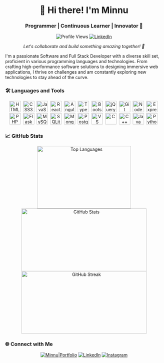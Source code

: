 <h1 align="center">👋 Hi there! I'm Minnu</h1>
<h3 align="center">Programmer | Continuous Learner | Innovator 🚀</h3>

<p align="center">
  <img src="https://komarev.com/ghpvc/?username=minnukota381&style=flat-square" alt="Profile Views" />
  <a href="https://linkedin.com/in/minnukota381" target="_blank"><img src="https://img.shields.io/badge/LinkedIn-%230077B5.svg?&style=flat-square&logo=linkedin&logoColor=white" alt="LinkedIn" /></a>
</p>

<p align="center">
  <em>Let's collaborate and build something amazing together! 🤝</em>
</p>

I'm a passionate Software and Full Stack Developer with a diverse skill set, proficient in various programming languages and technologies. From crafting high-performance software solutions to designing immersive web applications, I thrive on challenges and am constantly exploring new technologies to stay ahead of the curve.

### 🛠 Languages and Tools

<p align="center">
  <img src="https://www.vectorlogo.zone/logos/w3_html5/w3_html5-icon.svg" width="36" height="36" alt="HTML5" />&nbsp;
  <img src="https://www.vectorlogo.zone/logos/w3_css/w3_css-icon.svg" width="36" height="36" alt="CSS3" />&nbsp;
  <img src="https://www.vectorlogo.zone/logos/javascript/javascript-icon.svg" width="36" height="36" alt="JavaScript" />&nbsp;
  <img src="https://www.vectorlogo.zone/logos/reactjs/reactjs-icon.svg" width="36" height="36" alt="React" />&nbsp;
  <img src="https://www.vectorlogo.zone/logos/angular/angular-icon.svg" width="36" height="36" alt="Angular" />&nbsp;
  <img src="https://www.vectorlogo.zone/logos/typescriptlang/typescriptlang-icon.svg" width="36" height="36" alt="TypeScript" />&nbsp;
  <img src="https://www.vectorlogo.zone/logos/getbootstrap/getbootstrap-icon.svg" width="36" height="36" alt="Bootstrap" />&nbsp;
  <img src="https://www.vectorlogo.zone/logos/jquery/jquery-icon.svg" width="36" height="36" alt="jQuery" />&nbsp;
  <img src="https://www.vectorlogo.zone/logos/git-scm/git-scm-icon.svg" width="36" height="36" alt="Git" />&nbsp;
  <img src="https://www.vectorlogo.zone/logos/nodejs/nodejs-icon.svg" width="36" height="36" alt="NodeJS" />&nbsp;
  <img src="https://www.vectorlogo.zone/logos/expressjs/expressjs-icon.svg" width="36" height="36" alt="Express" />&nbsp;
  <img src="https://www.vectorlogo.zone/logos/php/php-icon.svg" width="36" height="36" alt="PHP" />&nbsp;
  <img src="https://www.vectorlogo.zone/logos/pocoo_flask/pocoo_flask-icon.svg" width="36" height="36" alt="Flask" />&nbsp;
  <img src="https://www.vectorlogo.zone/logos/mysql/mysql-icon.svg" width="36" height="36" alt="MySQL" />&nbsp;
  <img src="https://www.vectorlogo.zone/logos/sqlite/sqlite-icon.svg" width="36" height="36" alt="SQLite" />&nbsp;
  <img src="https://www.vectorlogo.zone/logos/mongodb/mongodb-icon.svg" width="36" height="36" alt="MongoDB" />&nbsp;
  <img src="https://www.vectorlogo.zone/logos/postgresql/postgresql-icon.svg" width="36" height="36" alt="PostgreSQL" />&nbsp;
  <img src="https://www.vectorlogo.zone/logos/visualstudio_code/visualstudio_code-icon.svg" width="36" height="36" alt="VS Code" />&nbsp;
  <img src="https://www.vectorlogo.zone/logos/c/c-icon.svg" width="36" height="36" alt="C" />&nbsp;
  <img src="https://www.vectorlogo.zone/logos/cplusplus/cplusplus-icon.svg" width="36" height="36" alt="C++" />&nbsp;
  <img src="https://www.vectorlogo.zone/logos/java/java-icon.svg" width="36" height="36" alt="Java" />&nbsp;
  <img src="https://www.vectorlogo.zone/logos/python/python-icon.svg" width="36" height="36" alt="Python" />&nbsp;
</p>


### 📈 GitHub Stats

<p align="center">
  <img src="https://github-readme-stats.vercel.app/api/top-langs?username=minnukota381&show_icons=true&locale=en&layout=compact" width="300" height="200" alt="Top Languages" />
  <img src="https://github-readme-stats.vercel.app/api?username=minnukota381&show_icons=true&locale=en" width="400" height="200" alt="GitHub Stats" />
  <img src="https://github-readme-streak-stats.herokuapp.com/?user=minnukota381&" width="400" height="200" alt="GitHub Streak" />
</p>

### 🌐 Connect with Me

<p align="center">
  <a href="https://minnu.vercel.app/" target="_blank"><img src="https://img.shields.io/badge/Minnu|Portfolio-%210008B.svg?&style=for-the-badge&logo=google-chrome&logoColor=white" alt="Minnu|Portfolio"></a>
  <a href="https://linkedin.com/in/minnukota381" target="_blank"><img src="https://img.shields.io/badge/LinkedIn-%230077B5.svg?&style=for-the-badge&logo=linkedin&logoColor=white" alt="LinkedIn"></a>
  <a href="https://instagram.com/minnukota381" target="_blank"><img src="https://img.shields.io/badge/Instagram-%23E4405F.svg?&style=for-the-badge&logo=instagram&logoColor=white" alt="Instagram"></a>
</p>
